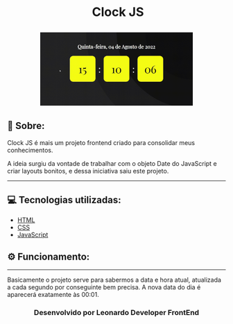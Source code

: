 <h1 align="center" > <img width="50" src="./icon/icon.png" alt=""> Clock JS </h1>

<h2 align="center" > <img width="70%" src="./icon/gif.gif" alt=""></h2>

## 🚩 Sobre:

Clock JS é mais um projeto frontend criado para consolidar meus conhecimentos.

A ideia surgiu da vontade de trabalhar com o objeto Date do JavaScript e criar layouts bonitos, e dessa iniciativa saiu este projeto.

---

## 💻 Tecnologias utilizadas:

- [HTML](https://developer.mozilla.org/pt-BR/docs/Web/HTML)
- [CSS](https://developer.mozilla.org/pt-BR/docs/Web/CSS)
- [JavaScript](https://developer.mozilla.org/pt-BR/docs/Web/JavaScript)

## ⚙ Funcionamento:

---

Basicamente o projeto serve para sabermos a data e hora atual, atualizada a cada segundo por conseguinte bem precisa.
A nova data  do dia é aparecerá exatamente às 00:01. 

<h3 align="center"> Desenvolvido por Leonardo Developer FrontEnd </h3>